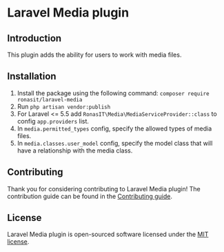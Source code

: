 # Laravel Media plugin

## Introduction

This plugin adds the ability for users to work with media files.

## Installation

1. Install the package using the following command: `composer require ronasit/laravel-media`
2. Run `php artisan vendor:publish`
3. For Laravel <= 5.5 add `RonasIT\Media\MediaServiceProvider::class` to config `app.providers` list.
4. In `media.permitted_types` config, specify the allowed types of media files.
5. In `media.classes.user_model` config, specify the model class that will have a relationship with the media class.

## Contributing

Thank you for considering contributing to Laravel Media plugin! The contribution guide
can be found in the [Contributing guide](CONTRIBUTING.md).

## License

Laravel Media plugin is open-sourced software licensed under the [MIT license](LICENSE).
 
